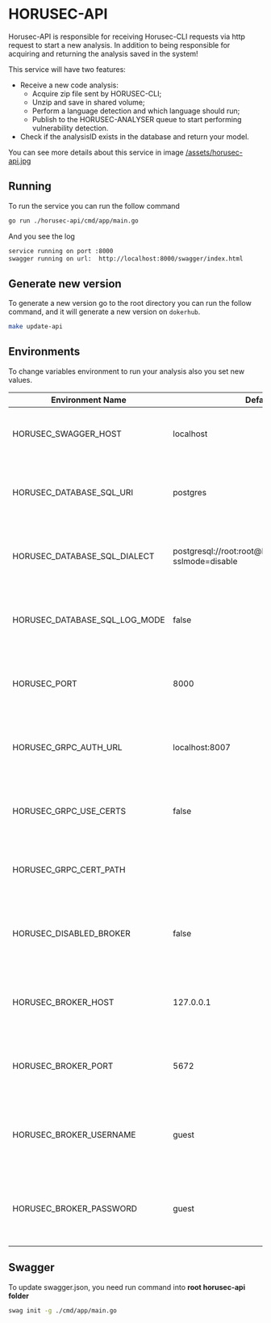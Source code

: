 # HORUSEC-API
Horusec-API is responsible for receiving Horusec-CLI requests via http request to start a new analysis. In addition to being responsible for acquiring and returning the analysis saved in the system!

This service will have two features:

* Receive a new code analysis:
    * Acquire zip file sent by HORUSEC-CLI;
    * Unzip and save in shared volume;
    * Perform a language detection and which language should run;
    * Publish to the HORUSEC-ANALYSER queue to start performing vulnerability detection.
* Check if the analysisID exists in the database and return your model.

You can see more details about this service in image <a href="../assets/horusec-api.jpg">/assets/horusec-api.jpg</a>

## Running
To run the service you can run the follow command
```bash
go run ./horusec-api/cmd/app/main.go
```

And you see the log
```bash
service running on port :8000
swagger running on url:  http://localhost:8000/swagger/index.html
```

## Generate new version
To generate a new version go to the root directory you can run the follow command, and it will generate a new version on `dokerhub`.
```bash
make update-api
```

## Environments
To change variables environment to run your analysis also you set new values.

| Environment Name                              | Default Value                                                    | Description                                                  |
|-----------------------------------------------|------------------------------------------------------------------|--------------------------------------------------------------|
| HORUSEC_SWAGGER_HOST                          | localhost                                                        | This environment get host to run in swagger                  | 
| HORUSEC_DATABASE_SQL_URI                      | postgres                                                         | This environment get uri to connect on database POSTGRES     |
| HORUSEC_DATABASE_SQL_DIALECT                  | postgresql://root:root@localhost:5432/horusec_db?sslmode=disable | This environment get dialect to connect on database POSTGRES |
| HORUSEC_DATABASE_SQL_LOG_MODE                 | false                                                            | This environment get bool to enable logs on POSTGRES         |
| HORUSEC_PORT                                  | 8000                                                             | This environment get the port that the service will start    |
| HORUSEC_GRPC_AUTH_URL                         | localhost:8007                                                   | This environment get horusec url to mount horusec auth url   |
| HORUSEC_GRPC_USE_CERTS                        | false                                                            | This environment get if use of certificates is active or not |
| HORUSEC_GRPC_CERT_PATH                        |                                                                  | This environment get grpc certificate path                   | 
| HORUSEC_DISABLED_BROKER                       | false                                                            | Disable broker dispatch in this service used to webhook dispatch | 
| HORUSEC_BROKER_HOST                           | 127.0.0.1                                                        | This environment get host to connect on broker RABBIT        | 
| HORUSEC_BROKER_PORT                           | 5672                                                             | This environment get port to connect on broker RABBIT        |
| HORUSEC_BROKER_USERNAME                       | guest                                                            | This environment get username to connect on broker RABBIT    |
| HORUSEC_BROKER_PASSWORD                       | guest                                                            | This environment get password to connect on broker RABBIT    |

## Swagger
To update swagger.json, you need run command into **root horusec-api folder**
```bash
swag init -g ./cmd/app/main.go
```
